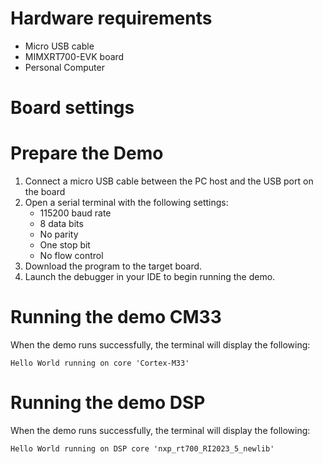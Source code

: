 Hardware requirements
=====================
- Micro USB cable
- MIMXRT700-EVK board
- Personal Computer

Board settings
==============

Prepare the Demo
===============
1.  Connect a micro USB cable between the PC host and the USB port on the board
2.  Open a serial terminal with the following settings:
    - 115200 baud rate
    - 8 data bits
    - No parity
    - One stop bit
    - No flow control
3.  Download the program to the target board.
4.  Launch the debugger in your IDE to begin running the demo.

Running the demo CM33
=====================
When the demo runs successfully, the terminal will display the following:

    Hello World running on core 'Cortex-M33'

Running the demo DSP
====================
When the demo runs successfully, the terminal will display the following:

    Hello World running on DSP core 'nxp_rt700_RI2023_5_newlib'
